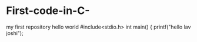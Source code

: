 # First-code-in-C-
my first repository
hello world
#include<stdio.h>
int main()
{
printf("hello lav joshi");
